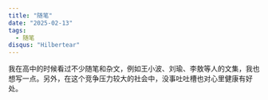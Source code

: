 ```yaml
---
title: "随笔"
date: "2025-02-13"
tags:
  - 随笔
disqus: "Hilbertear"
---
```


我在高中的时候看过不少随笔和杂文，例如王小波、刘瑜、李敖等人的文集，我也想写一点。另外，在这个竞争压力较大的社会中，没事吐吐槽也对心里健康有好处。
